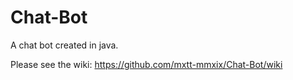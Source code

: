 # Chat-Bot
A chat bot created in java.

Please see the wiki: https://github.com/mxtt-mmxix/Chat-Bot/wiki
